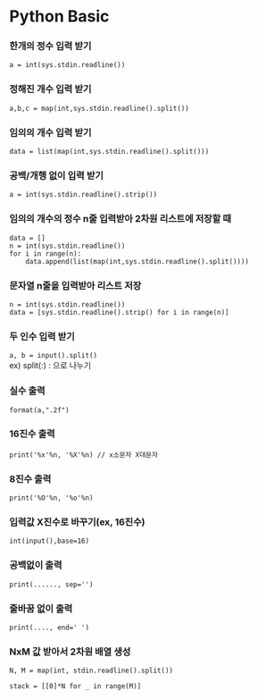 # Python Basic

### 한개의 정수 입력 받기
`a = int(sys.stdin.readline())`

### 정해진 개수 입력 받기
`a,b,c = map(int,sys.stdin.readline().split())`

### 임의의 개수 입력 받기
`data = list(map(int,sys.stdin.readline().split()))`

### 공백/개행 없이 입력 받기
`a = int(sys.stdin.readline().strip())`

### 임의의 개수의 정수 n줄 입력받아 2차원 리스트에 저장할 때
```
data = []   
n = int(sys.stdin.readline())
for i in range(n):
    data.append(list(map(int,sys.stdin.readline().split())))
```

### 문자열 n줄을 입력받아 리스트 저장
```
n = int(sys.stdin.readline())
data = [sys.stdin.readline().strip() for i in range(n)]
```

### 두 인수 입력 받기
`a, b = input().split()`   
ex) split(:) : 으로 나누기

### 실수 출력
`format(a,".2f")`

### 16진수 출력
`print('%x'%n, '%X'%n) // x소문자 X대문자`

### 8진수 출력
`print('%O'%n, '%o'%n)`

### 입력값 X진수로 바꾸기(ex, 16진수)
`int(input(),base=16)`

### 공백없이 출력
`print(......, sep='')`

### 줄바꿈 없이 출력
`print(...., end=' ')`

### NxM 값 받아서 2차원 배열 생성
```
N, M = map(int, stdin.readline().split())

stack = [[0]*N for _ in range(M)]
```


